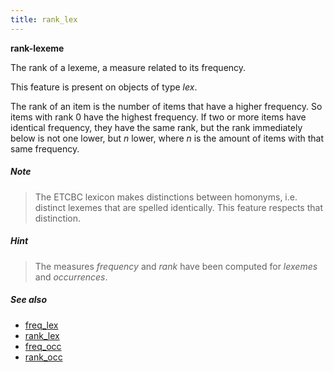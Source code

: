 ```yaml
---
title: rank_lex
---
```


**rank-lexeme**

The rank of a lexeme, a measure related to its frequency.

This feature is present on objects of type *lex*.

The rank of an item is the number of items that have a higher frequency.
So items with rank 0 have the highest frequency.
If two or more items have identical frequency, they have the same rank, but the rank immediately below is not one lower, but *n* lower,
where *n* is the amount of items with that same frequency.

##### Note
> The ETCBC lexicon makes distinctions between homonyms, i.e. distinct lexemes that are spelled identically.
This feature respects that distinction.

##### Hint
> The measures *frequency* and *rank* have been computed for *lexemes* and *occurrences*.
    
##### See also
 
* [freq_lex](freq_lex)
* [rank_lex](rank_lex)
* [freq_occ](freq_occ)
* [rank_occ](rank_occ)

